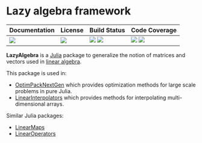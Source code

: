 # Lazy algebra framework

| **Documentation**               | **License**                     | **Build Status**                                                | **Code Coverage**                                                   |
|:--------------------------------|:--------------------------------|:----------------------------------------------------------------|:--------------------------------------------------------------------|
| [![][doc-dev-img]][doc-dev-url] | [![][license-img]][license-url] | [![][travis-img]][travis-url] [![][appveyor-img]][appveyor-url] | [![][coveralls-img]][coveralls-url] [![][codecov-img]][codecov-url] |

**LazyAlgebra** is a [Julia](http://julialang.org/) package to generalize the
notion of matrices and vectors used in
[linear algebra](https://en.wikipedia.org/wiki/Linear_algebra).

This package is used in:
- [OptimPackNextGen](https://github.com/emmt/OptimPackNextGen.jl) which
  provides optimization methods for large scale problems in pure Julia.
- [LinearInterpolators](https://github.com/emmt/LinearInterpolators.jl) which
  provides methods for interpolating multi-dimensional arrays.

Similar Julia packages:
- [LinearMaps](https://github.com/Jutho/LinearMaps.jl)
- [LinearOperators](https://github.com/JuliaSmoothOptimizers/LinearOperators.jl)


[doc-stable-img]: https://img.shields.io/badge/docs-stable-blue.svg
[doc-stable-url]: https://emmt.github.io/LazyAlgebra.jl/stable

[doc-dev-img]: https://img.shields.io/badge/docs-dev-blue.svg
[doc-dev-url]: https://emmt.github.io/LazyAlgebra.jl/dev

[license-url]: ./LICENSE.md
[license-img]: http://img.shields.io/badge/license-MIT-brightgreen.svg?style=flat

[travis-img]: https://travis-ci.org/emmt/LazyAlgebra.jl.svg?branch=master
[travis-url]: https://travis-ci.org/emmt/LazyAlgebra.jl

[appveyor-img]: https://ci.appveyor.com/api/projects/status/github/emmt/LazyAlgebra.jl?branch=master
[appveyor-url]: https://ci.appveyor.com/project/emmt/LazyAlgebra-jl/branch/master

[coveralls-img]: https://coveralls.io/repos/emmt/LazyAlgebra.jl/badge.svg?branch=master&service=github
[coveralls-url]: https://coveralls.io/github/emmt/LazyAlgebra.jl?branch=master

[codecov-img]: http://codecov.io/github/emmt/LazyAlgebra.jl/coverage.svg?branch=master
[codecov-url]: http://codecov.io/github/emmt/LazyAlgebra.jl?branch=master
